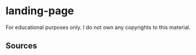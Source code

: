 # landing-page 
For educational purposes only. I do not own any copyrights to this material.

## Sources